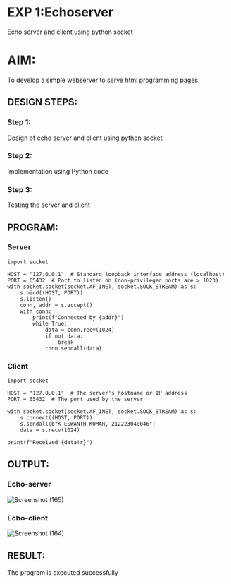 # EXP 1:Echoserver

Echo server and client using python socket

# AIM:

To develop a simple webserver to serve html programming pages.

## DESIGN STEPS:

### Step 1:

Design of echo server and client using python socket

### Step 2:

Implementation using Python code

### Step 3:

Testing the server and client 

## PROGRAM:
### Server
```
import socket

HOST = "127.0.0.1"  # Standard loopback interface address (localhost)
PORT = 65432  # Port to listen on (non-privileged ports are > 1023)
with socket.socket(socket.AF_INET, socket.SOCK_STREAM) as s:
    s.bind((HOST, PORT))
    s.listen()
    conn, addr = s.accept()
    with conn:
        print(f"Connected by {addr}")
        while True:
            data = conn.recv(1024)
            if not data:
                break
            conn.sendall(data)
```

### Client
```
import socket

HOST = "127.0.0.1"  # The server's hostname or IP address
PORT = 65432  # The port used by the server

with socket.socket(socket.AF_INET, socket.SOCK_STREAM) as s:
    s.connect((HOST, PORT))
    s.sendall(b"K ESWANTH KUMAR, 212223040046")
    data = s.recv(1024)

print(f"Received {data!r}")
```

## OUTPUT:
### Echo-server
![Screenshot (165)](https://github.com/user-attachments/assets/69347ca1-5bde-4267-a3ae-e3e279c5107c)

### Echo-client
![Screenshot (164)](https://github.com/user-attachments/assets/4359c660-3d3e-4dad-8210-a7f6ab23f635)

## RESULT:
The program is executed successfully
